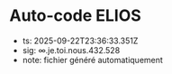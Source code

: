# Auto-code ELIOS
- ts: 2025-09-22T23:36:33.351Z
- sig: ∞.je.toi.nous.432.528
- note: fichier généré automatiquement